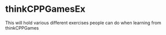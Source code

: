 # thinkCPPGamesEx
This will hold various different exercises people can do when learning from thinkCPPGames 
